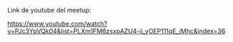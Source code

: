 Link de youtube del meetup: 

https://www.youtube.com/watch?v=PJc3YpVQk04&list=PLXm1FM6zsxpAZU4-ii_yOEP111qE_iMhc&index=36